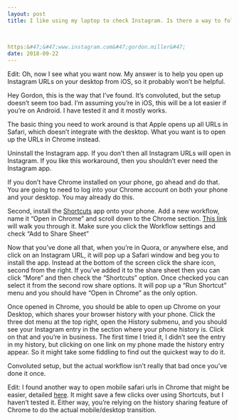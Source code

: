 ```yaml
---
layout: post
title: I like using my laptop to check Instagram. Is there a way to follow an ad link via the URL link using my laptop?
    
        
    
https:&#47;&#47;www.instagram.com&#47;gordon.miller&#47;
date: 2018-09-22
---
```


<p>Edit: Oh, now I see what you want now. My answer is to help you open up Instagram URLs on your desktop from iOS, so it probably won’t be helpful.</p><p>Hey Gordon, this is the way that I’ve found. It’s convoluted, but the setup doesn’t seem too bad. I’m assuming you’re in iOS, this will be a lot easier if you’re on Android. I have tested it and it mostly works.</p><p>The basic thing you need to work around is that Apple opens up all URLs in Safari, which doesn’t integrate with the desktop. What you want is to open up the URLs in Chrome instead.</p><p>Uninstall the Instagram app. If you don’t then all Instagram URLs will open in Instagram. If you like this workaround, then you shouldn’t ever need the Instagram app.</p><p>If you don’t have Chrome installed on your phone, go ahead and do that. You are going to need to log into your Chrome account on both your phone and your desktop. You may already do this.</p><p>Second, install the <a href="https://itunes.apple.com/us/app/workflow/id915249334?mt=8" data-qt-tooltip="apple.com">Shortcuts</a> app onto your phone. Add a new workflow, name it “Open in Chrome” and scroll down to the Chrome section. <a href="https://ios.gadgethacks.com/how-to/workflow-101-open-links-chrome-instead-safari-your-iphone-0183439/" data-qt-tooltip="gadgethacks.com">This link</a> will walk you through it. Make sure you click the Workflow settings and check “Add to Share Sheet”</p><p>Now that you’ve done all that, when you’re in Quora, or anywhere else, and click on an Instagram URL, it will pop up a Safari window and beg you to install the app. Instead at the bottom of the screen click the share icon, second from the right. If you’ve added it to the share sheet then you can click “More” and then check the “Shortcuts” option. Once checked you can select it from the second row share options. It will pop up a “Run Shortcut” menu and you should have “Open in Chrome” as the only option.</p><p>Once opened in Chrome, you should be able to open up Chrome on your Desktop, which shares your browser history with your phone. Click the three dot menu at the top right, open the History submenu, and you should see your Instagram entry in the section where your phone history is. Click on that and you’re in business. The first time I tried it, I didn’t see the entry in my history, but clicking on one link on my phone made the history entry appear. So it might take some fiddling to find out the quickest way to do it.</p><p>Convoluted setup, but the actual workflow isn’t really that bad once you’ve done it once.</p><p>Edit: I found another way to open mobile safari urls in Chrome that might be easier, detailed <a href="https://www.cnet.com/how-to/open-a-url-in-chrome-for-ios-using-mobile-safari/" data-qt-tooltip="cnet.com">here</a>. It might save a few clicks over using Shortcuts, but I haven’t tested it. Either way, you’re relying on the history sharing feature of Chrome to do the actual mobile/desktop transition.</p>
